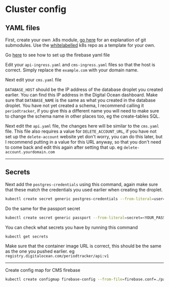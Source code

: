 # Cluster config

## YAML files

First, create your own .k8s module, [go here](../modules.md) for an explanation of git submodules. Use the [whitelabelled](https://github.com/Oky-period-tracker/periodtracker_k8s-whitelabelled) k8s repo as a template for your own.

Go [here](../setup.md#firebase) to see how to set up the firebase yaml file

Edit your `api-ingress.yaml` and `cms-ingress.yaml` files so that the host is correct. Simply replace the `example.com` with your domain name.

Next edit your `cms.yaml` file

`DATABASE_HOST` should be the IP address of the database droplet you created earlier. You can find this IP address in the Digital Ocean dashboard. Make sure that `DATABASE_NAME` is the same as what you created in the database droplet. You have not yet created a schema, I recommend calling it `periodtracker`, if you give this a different name you will need to make sure to change the schema name in other places too, eg the create-tables SQL.

Next edit the `api.yaml` file, the changes here will be similar to the `cms.yaml` file. This file also requires a value for `DELETE_ACCOUNT_URL`, if you have not set up the `delete-account` website yet don't worry, you can do this later, but I recommend putting in a value for this URL anyway, so that you don't need to come back and edit this again after setting that up. eg `delete-account.yourdomain.com`

---

## Secrets

Next add the `postgres-credentials` using this command, again make sure that these match the credentials you used earlier when creating the droplet.

```bash
kubectl create secret generic postgres-credentials --from-literal=user=<YOUR_DATABASE_USERNAME> --from-literal=password=<YOUR_DATABASE_PASSWORD>
```

Do the same for the passport secret

```bash
kubectl create secret generic passport --from-literal=secret=<YOUR_PASSPORT_SECRET>
```

You can check what secrets you have by running this command

```bash
kubectl get secrets
```

Make sure that the container image URL is correct, this should be the same as the one you pushed earlier. eg `registry.digitalocean.com/periodtracker/api:v1`

---

Create config map for CMS firebase

```bash
kubectl create configmap firebase-config --from-file=firebase.conf=./packages/cms/firebase-config.json --namespace=default
```
